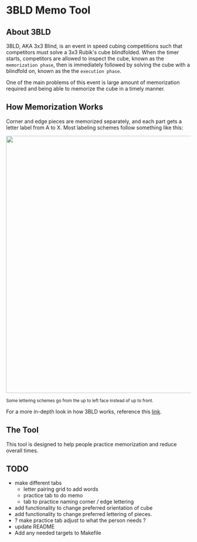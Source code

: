 # 3BLD Memo Tool

## About 3BLD

3BLD, AKA 3x3 Blind, is an event in speed cubing competitions such that competitors
must solve a 3x3 Rubik's cube blindfolded. When the timer starts, competitors
are allowed to inspect the cube, known as the `memorization phase`, then is 
immediately followed by solving the cube with a blindfold on, known as the the 
`execution phase`. 

One of the main problems of this event is large amount of memorization required
and being able to memorize the cube in a timely manner. 

## How Memorization Works

Corner and edge pieces are memorized separately, and each part gets a letter label
from A to X. Most labeling schemes follow something like this:

<center><img src=https://www.speedcubereview.com/uploads/1/5/0/1/15014224/3592468_orig.png width="700" /> </center>

<sub> Some lettering schemes go from the up to left face instead of up to front.</sub>

For a more in-depth look in how 3BLD works, reference this [link](https://www.speedcubereview.com/blind-solving-algorithms.html).

## The Tool

This tool is designed to help people practice memorization and reduce overall times.

## TODO

- make different tabs
    - letter pairing grid to add words
    - practice tab to do memo
    - tab to practice naming corner / edge lettering
- add functionality to change preferred orientation of cube
- add functionality to change preferred lettering of pieces.
- ? make practice tab adjust to what the person needs ?
- update README
- Add any needed targets to Makefile

